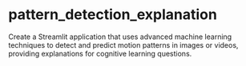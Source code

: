 # pattern_detection_explanation
Create a Streamlit application that uses advanced machine learning techniques to detect and predict motion patterns in images or videos, providing explanations for cognitive learning questions.
